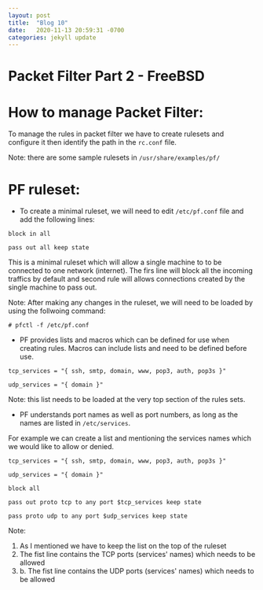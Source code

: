 ```yaml
---
layout: post
title:  "Blog 10"
date:   2020-11-13 20:59:31 -0700
categories: jekyll update
---
```


# Packet Filter Part 2 - FreeBSD

# How to manage Packet Filter:

To manage the rules in packet filter we have to create rulesets and configure it then identify the path in the `rc.conf` file. 

Note: there are some sample rulesets in `/usr/share/examples/pf/`


# PF ruleset:

- To create a minimal ruleset, we will need to edit `/etc/pf.conf` file and add the following lines:

`block in all` 

`pass out all keep state`

This is a minimal ruleset which will allow a single machine to to be connected to one network (internet).
The firs line will block all the incoming traffics by default and second rule will allows connections created by the single machine to pass out. 

Note: After making any changes in the ruleset, we will need to be loaded by using the follwoing command:

`# pfctl -f /etc/pf.conf`


- PF provides lists and macros which can be defined for use when creating rules. Macros can include lists and need to be defined before use.

`tcp_services = "{ ssh, smtp, domain, www, pop3, auth, pop3s }"`

`udp_services = "{ domain }"`

Note: this list needs to be loaded at the very top section of the rules sets. 


- PF understands port names as well as port numbers, as long as the names are listed in `/etc/services`. 

For example we can create a list and mentioning the services names which we would like to allow or denied.

`tcp_services = "{ ssh, smtp, domain, www, pop3, auth, pop3s }"`

`udp_services = "{ domain }"`

`block all`

`pass out proto tcp to any port $tcp_services keep state`

`pass proto udp to any port $udp_services keep state`

Note: 
1. As I mentioned we have to keep the list on the top of the ruleset
2. The fist line contains the TCP ports (services' names) which  needs to be allowed
3. b. The fist line contains the UDP ports (services' names) which  needs to be allowed
